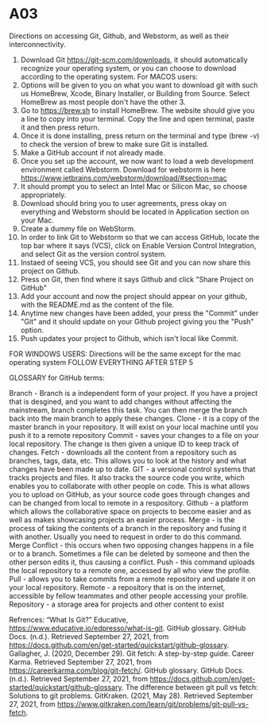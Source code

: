 # A03
Directions on accessing Git, Github, and Webstorm, as well as their interconnectivity.

1. Download Git https://git-scm.com/downloads, it should automatically recognize your operating system, or you can choose to download according to the operating system.
For MACOS users:
2. Options will be given to you on what you want to download git with such us HomeBrew, Xcode, Binary Installer, or Building from Source. Select HomeBrew as most people don't have the other 3. 
3. Go to https://brew.sh to install HomeBrew. The website should give you a line to copy into your terminal. Copy the line and open terminal, paste it and then press return. 
4. Once it is done installing, press return on the terminal and type (brew -v) to check the version of brew to make sure Git is installed.
5. Make a GitHub account if not already made. 
6. Once you set up the account, we now want to load a web development environment called Webstorm. Download for webstorm is here https://www.jetbrains.com/webstorm/download/#section=mac
7. It should prompt you to select an Intel Mac or Silicon Mac, so choose appropriately. 
8. Download should bring you to user agreements, press okay on everything and Webstorm should be located in Application section on your Mac.
9. Create a dummy file on WebStorm.
10. In order to link Git to Webstorm so that we can access GitHub, locate the top bar where it says (VCS), click on Enable Version Control Integration, and select Git as the version control system. 
11. Instaed of seeing VCS, you should see Git and you can now share this project on Github.
12. Press on Git, then find where it says Github and click "Share Project on GitHub"
13. Add your account and now the project should appear on your github, with the README.md as the content of the file.
14. Anytime new changes have been added, your press the "Commit" under "Git" and it should update on your Github project giving you the "Push" option.
15. Push updates your project to Github, which isn't local like Commit.

FOR WINDOWS USERS:
Directions will be the same except for the mac operating system
FOLLOW EVERYTHING AFTER STEP 5

GLOSSARY for GitHub terms:

Branch - Branch is a independent form of your project. If you have a project that is desgined, and you want to add changes without affecting the mainstream, branch completes this task. You can then merge the branch back into the main branch to apply these changes.
Clone - it is a copy of the master branch in your repository. It will exist on your local machine until you push it to a remote repository 
Commit - saves your changes to a file on your local repository. The change is then given a unique ID to keep track of changes.
Fetch - downloads all the content from a repository such as branches, tags, data, etc. This allows you to look at the history and what changes have been made up to date. 
GIT - a versional control systems that tracks projects and files. It also tracks the source code you write, which enables you to collaborate with other people on code. This is what allows you to upload on GitHub, as your source code goes through changes and can be changed from local to remote in a respository. 
Github - a platform which allows the collaborative space on projects to become easier and as well as makes showcasing projects an easier process.
Merge - is the process of taking the contents of a branch in the repository and fusing it with another. Usually you need to request in order to do this command. 
Merge Conflict - this occurs when two opposing changes happens in a file or to a branch. Sometimes a file can be deleted by someone and then the other person edits it, thus causing a conflict.
Push - this command uploads the local repository to a remote one, accessed by all who view the profile.
Pull - allows you to take commits from a remote repository and update it on your local repository. 
Remote - a repository that is on the internet, accessible by fellow teammates and other people accessing your profile.
Repository - a storage area for projects and other content to exist


Refrences: 
“What Is Git?” Educative, https://www.educative.io/edpresso/what-is-git. 
GitHub glossary. GitHub Docs. (n.d.). Retrieved September 27, 2021, from https://docs.github.com/en/get-started/quickstart/github-glossary. 
Gallagher, J. (2020, December 29). Git fetch: A step-by-step guide. Career Karma. Retrieved September 27, 2021, from https://careerkarma.com/blog/git-fetch/. 
GitHub glossary. GitHub Docs. (n.d.). Retrieved September 27, 2021, from https://docs.github.com/en/get-started/quickstart/github-glossary. 
The difference between git pull vs fetch: Solutions to git problems. GitKraken. (2021, May 28). Retrieved September 27, 2021, from https://www.gitkraken.com/learn/git/problems/git-pull-vs-fetch. 

